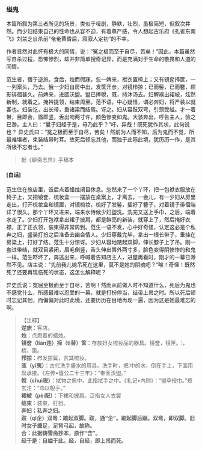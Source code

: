 <script type="text/javascript">
    var head = document.getElementsByTagName('head')[0];
    cssURL = '/public/liao.css';
    linkTag = document.createElement('link');
    linkTag.href = cssURL;
    linkTag.setAttribute('type','text/css');
    linkTag.setAttribute('rel','stylesheet');
    head.appendChild(linkTag);
</script>
### 缢鬼

本篇所叙为第三者所见的场景，类似于哑剧，静默，壮烈，虽极简短，但叙次井然。而少妇结束自己的性命也从容不迫，有着尊严感，令人想起古乐府《孔雀东南飞》刘兰芝自杀前“奄奄黄昏后，寂寂人定初”的不幸。

作者显然对此怀有极大的同情，说：“冤之极而至于自尽，苦矣！”因此，本篇虽然写自杀过程，恐怖惨烈，却并非简单搜奇记异，而是充满对于生命的敬畏和人道的同情。

范生者，宿于逆旅。食后，烛而假寐。忽一婢来，袱衣置椅上；又有镜奁揥筐，一一列案头，乃去。俄一少妇自房中出，发筐开彦，对镜栉掠；已而髻，已而簪，顾影徘徊甚久。前婢来，进匜沃盥。盥已捧帨，既，持沐汤去。妇解襆出裙帔，炫然新制，就着之。掩衿提领，结束周至。范不语，中心疑怪，谓必奔妇，将严装以就客也。妇装讫，出长带，垂诸梁而结焉。讶之。妇从容跂双弯，引颈受缢。才一着带，目即合，眉即竖，舌出吻两寸许，颜色惨变如鬼。大骇奔出，呼告主人，验之已渺。主人曰：“曩子妇经于是，毋乃此乎？”吁，异哉！既死犹作其状，此何说也？
异史氏曰：“冤之极而至于自尽，苦矣！然前为人而不知，后为鬼而不觉，所最难堪者，束装结带时耳。故死后顿忘其他，而独于此际此境，犹历历一作，是其所极不忘者也。”

</section>

> 据《聊斋志异》手稿本

#### [白话]
<aside>

范生住在旅店里，饭后点着蜡烛闭目休息。忽然来了一个丫环，把一包袱衣服放在椅子上，又把镜奁、梳妆盒一一摆放在桌案上，才离去。一会儿，有一少妇从房里走出，打开梳妆盒和镜匣，对镜梳妆，梳好了发髻，插好了簪子，对着镜子徘徊端详了很久。那个丫环又进来，端来水侍候少妇盥洗。洗完又送上手巾，之后，端着水走了。少妇打开包袱拿出裙子披肩，都是鲜亮的新装，就穿上了，然后掩好衣襟，正了正衣领，装束得非常周到。范生一语不发，心中好奇怪，认定这必是个私奔之妇，盛装打扮之后准备去幽会情人。少妇穿戴完毕，拿出一根长带子，垂挂在房梁上，打好了结。范生十分惊讶。少妇从容地踮起双脚，伸长脖子上了吊。刚一套进带结，就双目紧闭，眉毛倒竖，舌头伸出唇外两寸多，脸色变得阴惨惨的和鬼一样。范生吓坏了，奔逃出来，呼喊着告知店主人，进屋再看时，刚才的一幕已渺然不见。店主说：“先前我儿媳吊死在这里，莫不是她的阴魂吧？”唉！奇怪！既然死了还要再现临死的状态，这怎么解释呢？

异史氏说：冤屈至极而至于自尽，苦啊！然而从前做人时不知道什么，死后为鬼也不感觉什么，所感最难以忍受的一幕，就是打扮停当，结带上吊之时。所以死后顿时忘记其他，而偏偏对此时此境，还要历历在目地再现一遍，因为这是她最难忘的啊。

</aside>

> 【注释】  
<b>逆旅</b>：客店。  
<b>烛</b>：点燃着的蜡烛。  
<b>镜奁（lián连）揥（tì替）筐</b>：存放妇女梳妆品的器具。镜奁，镜匣。¦，梳、篦。  
<b>栉掠</b>：栉发掠鬓，言其梳妆。  
<b>匜（yí夷）</b>：古代洗手盛水的用具。洗手时，把¦中的水，倒在手上，下面用盘承接。《左传•僖公二十三年》：“奉匜沃盥。”  
<b>帨（shuì税）</b>：拭物之佩中，此指拭手之中。《礼记•内则》：“盥卒授巾。”郑玄注：“巾以帨手。”  
<b>裙帔（pèi配）</b>：下裙和披肩。泛指女人衣裳  
<b>结束</b>：装束，打扮。  
<b>奔妇；私奔之妇。  
<b>跂（qǐ企）双弯</b>：踏起双脚。跂，通“企”。踮起脚后跟。双弯，即双脚。旧时女子缠足，足背弓起，故称。  
<b>合</b>：此据铸雪斋抄本，原作“含”。  
<b>经于是</b>：自缢于此。经，自经，即上吊而死。  
